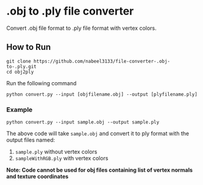 # .obj to .ply file converter
Convert .obj file format to .ply file format with vertex colors.

## How to Run

```
git clone https://github.com/nabeel3133/file-converter-.obj-to-.ply.git
cd obj2ply
```

Run the following command
```
python convert.py --input [objfilename.obj] --output [plyfilename.ply]
```
### Example
```
python convert.py --input sample.obj --output sample.ply
```
The above code will take `sample.obj` and convert it to ply format with the output files named:
1. `sample.ply` without vertex colors 
2. `sampleWithRGB.ply` with vertex colors

**Note: Code cannot be used for obj files containing list of vertex normals and texture coordinates**
